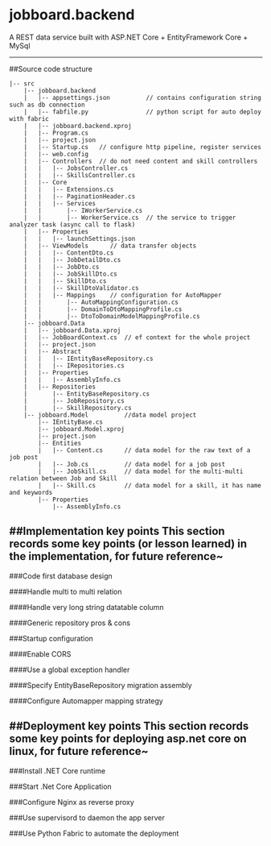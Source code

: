 # jobboard.backend
A REST data service built with ASP.NET Core + EntityFramework Core + MySql

------
##Source code structure  
```
|-- src
    |-- jobboard.backend
    |   |-- appsettings.json          // contains configuration string such as db connection
    |   |-- fabfile.py                // python script for auto deploy with fabric
    |   |-- jobboard.backend.xproj
    |   |-- Program.cs
    |   |-- project.json
    |   |-- Startup.cs   // configure http pipeline, register services
    |   |-- web.config
    |   |-- Controllers  // do not need content and skill controllers
    |   |   |-- JobsController.cs
    |   |   |-- SkillsController.cs
    |   |-- Core
    |   |   |-- Extensions.cs
    |   |   |-- PaginationHeader.cs
    |   |   |-- Services
    |   |       |-- IWorkerService.cs
    |   |       |-- WorkerService.cs  // the service to trigger analyzer task (async call to flask)
    |   |-- Properties
    |   |   |-- launchSettings.json
    |   |-- ViewModels      // data transfer objects
    |   |   |-- ContentDto.cs
    |   |   |-- JobDetailDto.cs
    |   |   |-- JobDto.cs
    |   |   |-- JobSkillDto.cs
    |   |   |-- SkillDto.cs
    |   |   |-- SkillDtoValidator.cs
    |   |   |-- Mappings    // configuration for AutoMapper
    |   |       |-- AutoMappingConfiguration.cs
    |   |       |-- DomainToDtoMappingProfile.cs
    |   |       |-- DtoToDomainModelMappingProfile.cs
    |-- jobboard.Data
    |   |-- jobboard.Data.xproj
    |   |-- JobBoardContext.cs  // ef context for the whole project
    |   |-- project.json
    |   |-- Abstract
    |   |   |-- IEntityBaseRepository.cs
    |   |   |-- IRepositories.cs
    |   |-- Properties
    |   |   |-- AssemblyInfo.cs
    |   |-- Repositories
    |       |-- EntityBaseRepository.cs
    |       |-- JobRepository.cs
    |       |-- SkillRepository.cs
    |-- jobboard.Model          //data model project
        |-- IEntityBase.cs
        |-- jobboard.Model.xproj
        |-- project.json
        |-- Entities
        |   |-- Content.cs      // data model for the raw text of a job post
        |   |-- Job.cs          // data model for a job post
        |   |-- JobSkill.cs     // data model for the multi-multi relation between Job and Skill
        |   |-- Skill.cs        // data model for a skill, it has name and keywords
        |-- Properties
            |-- AssemblyInfo.cs
```
##Implementation key points
This section records some key points (or lesson learned) in the implementation, for future reference~
-----------
###Code first database design

####Handle multi to multi relation

####Handle very long string datatable column

####Generic repository pros & cons

###Startup configuration

####Enable CORS

####Use a global exception handler

####Specify EntityBaseRepository migration assembly

####Configure Automapper mapping strategy

##Deployment key points
This section records some key points for deploying asp.net core on linux, for future reference~
-----------
###Install .NET Core runtime

###Start .Net Core Application

###Configure Nginx as reverse proxy

###Use supervisord to daemon the app server

###Use Python Fabric to automate the deployment


